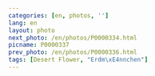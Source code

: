 ```yaml
---
categories: [en, photos, '']
lang: en
layout: photo
next_photo: /en/photos/P0000334.html
picname: P0000337
prev_photo: /en/photos/P0000336.html
tags: [Desert Flower, "Erdm\xE4nnchen"]
---
```

